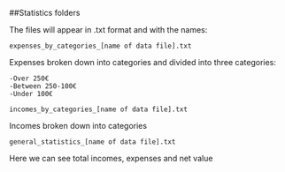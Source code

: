 ##Statistics folders

The files will appear in .txt format and with the names:

~~~
expenses_by_categories_[name of data file].txt
~~~

Expenses broken down into categories and divided into three categories:
~~~
-Over 250€
-Between 250-100€
-Under 100€
~~~

~~~
incomes_by_categories_[name of data file].txt
~~~
Incomes broken down into categories

~~~
general_statistics_[name of data file].txt
~~~
Here we can see total incomes, expenses and net value